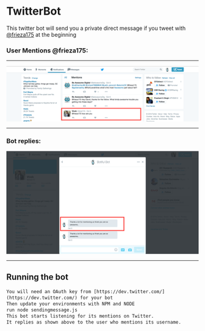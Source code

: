 # TwitterBot


This twitter bot will send you a private direct message if you tweet with [@frieza175](https://twitter.com/botifulbot/) at the beginning

### User Mentions @frieza175:
  ---
  ![User Mention](https://github.com/VivekBhat/replying-TwitterBot/blob/master/resources/mention.png)

  ---
  
### Bot replies:

  ![Bot Replies](https://github.com/VivekBhat/replying-TwitterBot/blob/master/resources/reply.png)

  ---
  
## Running the bot
    You will need an OAuth key from [https://dev.twitter.com/](https://dev.twitter.com/) for your bot
    Then update your environments with NPM and NODE
    run node sendingmessage.js
    This bot starts listening for its mentions on Twitter.
    It replies as shown above to the user who mentions its username.
